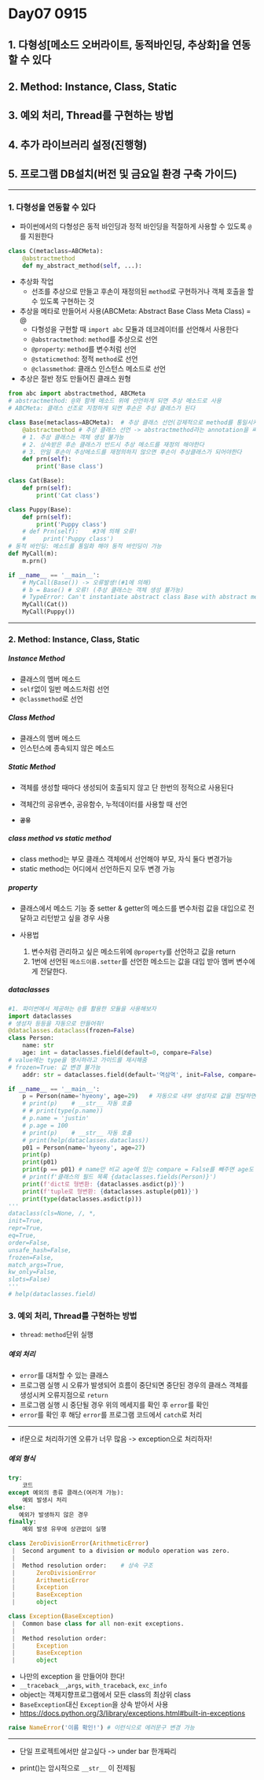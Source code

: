 # Day07 0915



## 1. 다형성[메소드 오버라이트, 동적바인딩, 추상화]을 연동할 수 있다

## 2. Method: Instance, Class, Static

## 3. 예외 처리, Thread를 구현하는 방법

## 4. 추가 라이브러리 설정(진행형)

## 5. 프로그램 DB설치(버전 및 금요일 환경 구축 가이드)

<hr/>

### 1. 다형성을 연동할 수 있다

- 파이썬에서의 다형성은 동적 바인딩과 정적 바인딩을 적절하게 사용할 수 있도록 `@`를 지원한다

```python
class C(metaclass=ABCMeta):
    @abstractmethod
    def my_abstract_method(self, ...):    
```

- 추상화 작업
  - 선조를 추상으로 만들고 후손이 재정의된 `method`로 구현하거나 객체 호출을 할 수 있도록 구현하는 것
- 추상을 메타로 만들어서 사용(ABCMeta: Abstract Base Class Meta Class) = @
  - 다형성을 구현할 때 `import abc` 모듈과 데코레이터를 선언해서 사용한다
  - `@abstractmethod`: `method`를 추상으로 선언
  - `@property`: `method`를 변수처럼 선언
  - `@staticmethod`: 정적 `method`로 선언
  - `@classmethod`: 클래스 인스턴스 메소드로 선언
- 추상은 절반 정도 만들어진 클래스 원형

```python
from abc import abstractmethod, ABCMeta
# abstractmethod: @와 함께 메소드 위에 선언하게 되면 추상 메소드로 사용
# ABCMeta: 클래스 선조로 지정하게 되면 후손은 추상 클래스가 된다

class Base(metaclass=ABCMeta):  # 추상 클래스 선언(강제적으로 method를 통일시키기 위한 구조)
    @abstractmethod # 추상 클래스 선언 -> abstractmethod라는 annotation을 써줘야함
    # 1. 추상 클래스는 객체 생성 불가능
    # 2. 상속받은 후손 클래스가 반드시 추상 메소드를 재정의 해야한다
    # 3. 만일 후손이 추상메소드를 재정의하지 않으면 후손이 추상클래스가 되어야한다
    def prn(self):
        print('Base class')

class Cat(Base):
    def prn(self):
        print('Cat class')

class Puppy(Base):
    def prn(self):
        print('Puppy class')
    # def Prn(self):    #3에 의해 오류!
    #     print('Puppy class')
# 동적 바인딩: 메소드를 통일화 해야 동적 바인딩이 가능
def MyCall(m):
    m.prn()

if __name__ == '__main__':
    # MyCall(Base()) -> 오류발생!(#1에 의해)
    # b = Base() # 오류! (추상 클래스는 객체 생성 불가능)
    # TypeError: Can't instantiate abstract class Base with abstract method prn
    MyCall(Cat())
    MyCall(Puppy())
```

<hr/>

### 2. Method: Instance, Class, Static

##### Instance Method

- 클래스의 멤버 메소드
- `self`없이 일반 메소드처럼 선언
- `@classmethod`로 선언

##### Class Method

- 클래스의 멤버 메소드
- 인스턴스에 종속되지 않은 메소드

##### Static Method

- 객체를 생성할 때마다 생성되어 호출되지 않고 단 한번의 정적으로 사용된다
- 객체간의 공유변수, 공유함수, 누적데이터를 사용할 때 선언

- **`공유`**

##### class method vs static method

- class method는 부모 클래스 객체에서 선언해야 부모, 자식 둘다 변경가능
- static method는 어디에서 선언하든지 모두 변경 가능

##### property

- 클래스에서 메소드 기능 중 setter & getter의 메소드를 변수처럼 값을 대입으로 전달하고 리턴받고 싶을 경우 사용

- 사용법
  1. 변수처럼 관리하고 싶은 메소드위에 `@property`를 선언하고 값을 return
  2. 1번에 선언된 `메소드이름.setter`를 선언한 메소드는 값을 대입 받아 멤버 변수에게 전달한다. 

##### dataclasses

```python
#1. 파이썬에서 제공하는 @를 활용한 모듈을 사용해보자
import dataclasses
# 생성자 등등을 자동으로 만들어줘!
@dataclasses.dataclass(frozen=False)
class Person:
    name: str
    age: int = dataclasses.field(default=0, compare=False)
# value에는 type을 명시하라고 가이드를 제시해줌
# frozen=True: 값 변경 불가능
    addr: str = dataclasses.field(default='역삼역', init=False, compare=False)

if __name__ == '__main__':
    p = Person(name='hyeony', age=29)   # 자동으로 내부 생성자로 값을 전달하면서 객체 생성
    # print(p)    # __str__ 자동 호출
    # # print(type(p.name))
    # p.name = 'justin'
    # p.age = 100
    # print(p)    # __str__ 자동 호출
    # print(help(dataclasses.dataclass))
    p01 = Person(name='hyeony', age=27)
    print(p)
    print(p01)
    print(p == p01) # name만 비교 age에 있는 compare = False를 빼주면 age도 비교
    # print(f'클래스의 필드 목록 {dataclasses.fields(Person)}')
    print(f'dict로 형변환: {dataclasses.asdict(p)}')
    print(f'tuple로 형변환: {dataclasses.astuple(p01)}')
    print(type(dataclasses.asdict(p)))
'''
dataclass(cls=None, /, *,
init=True, 
repr=True, 
eq=True, 
order=False, 
unsafe_hash=False, 
frozen=False, 
match_args=True, 
kw_only=False, 
slots=False)
'''
# help(dataclasses.field)
```

### 3. 예외 처리, Thread를 구현하는 방법

- `thread`: `method`단위 실행

##### 예외 처리

- `error`를 대처할 수 있는 클래스
- 프로그램 실행 시 오류가 발생되어 흐름이 중단되면 중단된 경우의 클래스 객체를 생성시켜 오류지점으로 `return`
- 프로그램 실행 시 중단될 경우 위의 메세지를 확인 후 `error`를 확인
- `error`를 확인 후 해당 `error`를 프로그램 코드에서 `catch`로 처리

<hr/>

- if문으로 처리하기엔 오류가 너무 많음 -> exception으로 처리하자!

##### 예외 형식

```python
try:
    코드
except 예외의 종류 클래스(여러개 가능):
	예외 발생시 처리
else:
   예외가 발생하지 않은 경우
finally:
    예외 발생 유무에 상관없이 실행
```

```python
class ZeroDivisionError(ArithmeticError)
 |  Second argument to a division or modulo operation was zero.
 |
 |  Method resolution order:	# 상속 구조
 |      ZeroDivisionError
 |      ArithmeticError
 |      Exception
 |      BaseException
 |      object
```

```python
class Exception(BaseException)
 |  Common base class for all non-exit exceptions.
 |
 |  Method resolution order:
 |      Exception
 |      BaseException
 |      object
```

- 나만의 exception 을 만들어야 한다!
- `__traceback__`,`args`, `with_traceback`, `exc_info`
- object는 객체지향프로그램에서 모든 class의 최상위 class
- `BaseException`대신 `Exception`을 상속 받아서 사용
- https://docs.python.org/3/library/exceptions.html#built-in-exceptions

```python
raise NameError('이름 확인!') # 이런식으로 에러문구 변경 가능
```

<hr/>

- 단일 프로젝트에서만 살고싶다 -> under bar 한개짜리

- print()는 암시적으로 `__str__` 이 전제됨















